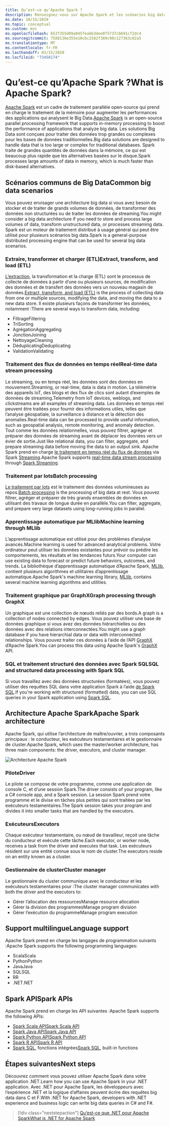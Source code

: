 ```yaml
---
title: Qu’est-ce qu’Apache Spark ?
description: Renseignez-vous sur Apache Spark et les scénarios big data.
ms.date: 10/15/2019
ms.topic: conceptual
ms.custom: mvc
ms.openlocfilehash: 653f355d09a045feabb3dee0f5737cb691cf2dc4
ms.sourcegitcommit: 7588136e355e10cbc2582f389c90c127363c02a5
ms.translationtype: MT
ms.contentlocale: fr-FR
ms.lasthandoff: 03/15/2020
ms.locfileid: "73458174"
---
```

# <a name="what-is-apache-spark"></a><span data-ttu-id="dc811-103">Qu’est-ce qu’Apache Spark ?</span><span class="sxs-lookup"><span data-stu-id="dc811-103">What is Apache Spark?</span></span>

<span data-ttu-id="dc811-104">[Apache Spark](https://spark.apache.org/) est un cadre de traitement parallèle open-source qui prend en charge le traitement de la mémoire pour augmenter les performances des applications qui analysent le Big Data.</span><span class="sxs-lookup"><span data-stu-id="dc811-104">[Apache Spark](https://spark.apache.org/) is an open-source parallel processing framework that supports in-memory processing to boost the performance of applications that analyze big data.</span></span> <span data-ttu-id="dc811-105">Les solutions Big Data sont conçues pour traiter des données trop grandes ou complexes pour les bases de données traditionnelles.</span><span class="sxs-lookup"><span data-stu-id="dc811-105">Big data solutions are designed to handle data that is too large or complex for traditional databases.</span></span> <span data-ttu-id="dc811-106">Spark traite de grandes quantités de données dans la mémoire, ce qui est beaucoup plus rapide que les alternatives basées sur le disque.</span><span class="sxs-lookup"><span data-stu-id="dc811-106">Spark processes large amounts of data in memory, which is much faster than disk-based alternatives.</span></span>

## <a name="common-big-data-scenarios"></a><span data-ttu-id="dc811-107">Scénarios communs de Big Data</span><span class="sxs-lookup"><span data-stu-id="dc811-107">Common big data scenarios</span></span>

<span data-ttu-id="dc811-108">Vous pouvez envisager une architecture big data si vous avez besoin de stocker et de traiter de grands volumes de données, de transformer des données non structurées ou de traiter les données de streaming.</span><span class="sxs-lookup"><span data-stu-id="dc811-108">You might consider a big data architecture if you need to store and process large volumes of data, transform unstructured data, or processes streaming data.</span></span> <span data-ttu-id="dc811-109">Spark est un moteur de traitement distribué à usage général qui peut être utilisé pour plusieurs scénarios big data.</span><span class="sxs-lookup"><span data-stu-id="dc811-109">Spark is a general-purpose distributed processing engine that can be used for several big data scenarios.</span></span>

### <a name="extract-transform-and-load-etl"></a><span data-ttu-id="dc811-110">Extraire, transformer et charger (ETL)</span><span class="sxs-lookup"><span data-stu-id="dc811-110">Extract, transform, and load (ETL)</span></span>

<span data-ttu-id="dc811-111">[L’extraction,](/azure/architecture/data-guide/relational-data/etl) la transformation et la charge (ETL) sont le processus de collecte de données à partir d’une ou plusieurs sources, de modification des données et de transfert des données vers un nouveau magasin de données.</span><span class="sxs-lookup"><span data-stu-id="dc811-111">[Extract, transform, and load (ETL)](/azure/architecture/data-guide/relational-data/etl) is the process of collecting data from one or multiple sources, modifying the data, and moving the data to a new data store.</span></span> <span data-ttu-id="dc811-112">Il existe plusieurs façons de transformer les données, notamment :</span><span class="sxs-lookup"><span data-stu-id="dc811-112">There are several ways to transform data, including:</span></span>

* <span data-ttu-id="dc811-113">Filtrage</span><span class="sxs-lookup"><span data-stu-id="dc811-113">Filtering</span></span>
* <span data-ttu-id="dc811-114">Tri</span><span class="sxs-lookup"><span data-stu-id="dc811-114">Sorting</span></span>
* <span data-ttu-id="dc811-115">Agrégation</span><span class="sxs-lookup"><span data-stu-id="dc811-115">Aggregating</span></span>
* <span data-ttu-id="dc811-116">Jonction</span><span class="sxs-lookup"><span data-stu-id="dc811-116">Joining</span></span>
* <span data-ttu-id="dc811-117">Nettoyage</span><span class="sxs-lookup"><span data-stu-id="dc811-117">Cleaning</span></span>
* <span data-ttu-id="dc811-118">Déduplicating</span><span class="sxs-lookup"><span data-stu-id="dc811-118">Deduplicating</span></span>
* <span data-ttu-id="dc811-119">Validation</span><span class="sxs-lookup"><span data-stu-id="dc811-119">Validating</span></span>

### <a name="real-time-data-stream-processing"></a><span data-ttu-id="dc811-120">Traitement des flux de données en temps réel</span><span class="sxs-lookup"><span data-stu-id="dc811-120">Real-time data stream processing</span></span>

<span data-ttu-id="dc811-121">Le streaming, ou en temps réel, les données sont des données en mouvement.</span><span class="sxs-lookup"><span data-stu-id="dc811-121">Streaming, or real-time, data is data in motion.</span></span> <span data-ttu-id="dc811-122">La télémétrie des appareils IoT, des blogs et des flux de clics sont autant d’exemples de données de streaming.</span><span class="sxs-lookup"><span data-stu-id="dc811-122">Telemetry from IoT devices, weblogs, and clickstreams are all examples of streaming data.</span></span> <span data-ttu-id="dc811-123">Les données en temps réel peuvent être traitées pour fournir des informations utiles, telles que l’analyse géospatiale, la surveillance à distance et la détection des anomalies.</span><span class="sxs-lookup"><span data-stu-id="dc811-123">Real-time data can be processed to provide useful information, such as geospatial analysis, remote monitoring, and anomaly detection.</span></span> <span data-ttu-id="dc811-124">Tout comme les données relationnelles, vous pouvez filtrer, agréger et préparer des données de streaming avant de déplacer les données vers un évier de sortie.</span><span class="sxs-lookup"><span data-stu-id="dc811-124">Just like relational data, you can filter, aggregate, and prepare streaming data before moving the data to an output sink.</span></span> <span data-ttu-id="dc811-125">Apache Spark prend en charge [le traitement en temps réel du flux de données](/azure/architecture/data-guide/big-data/real-time-processing) via Spark [Streaming](https://spark.apache.org/streaming/).</span><span class="sxs-lookup"><span data-stu-id="dc811-125">Apache Spark supports [real-time data stream processing](/azure/architecture/data-guide/big-data/real-time-processing) through [Spark Streaming](https://spark.apache.org/streaming/).</span></span>

### <a name="batch-processing"></a><span data-ttu-id="dc811-126">Traitement par lots</span><span class="sxs-lookup"><span data-stu-id="dc811-126">Batch processing</span></span>

<span data-ttu-id="dc811-127">[Le traitement par lots](/azure/architecture/data-guide/big-data/batch-processing) est le traitement des données volumineuses au repos.</span><span class="sxs-lookup"><span data-stu-id="dc811-127">[Batch processing](/azure/architecture/data-guide/big-data/batch-processing) is the processing of big data at rest.</span></span> <span data-ttu-id="dc811-128">Vous pouvez filtrer, agréger et préparer de très grands ensembles de données en utilisant des travaux de longue durée en parallèle.</span><span class="sxs-lookup"><span data-stu-id="dc811-128">You can filter, aggregate, and prepare very large datasets using long-running jobs in parallel.</span></span>

### <a name="machine-learning-through-mllib"></a><span data-ttu-id="dc811-129">Apprentissage automatique par MLlib</span><span class="sxs-lookup"><span data-stu-id="dc811-129">Machine learning through MLlib</span></span>

<span data-ttu-id="dc811-130">L’apprentissage automatique est utilisé pour des problèmes d’analyse avancés.</span><span class="sxs-lookup"><span data-stu-id="dc811-130">Machine learning is used for advanced analytical problems.</span></span> <span data-ttu-id="dc811-131">Votre ordinateur peut utiliser les données existantes pour prévoir ou prédire les comportements, les résultats et les tendances futurs.</span><span class="sxs-lookup"><span data-stu-id="dc811-131">Your computer can use existing data to forecast or predict future behaviors, outcomes, and trends.</span></span> <span data-ttu-id="dc811-132">La bibliothèque d’apprentissage automatique d’Apache Spark, [MLlib](https://spark.apache.org/mllib/), contient plusieurs algorithmes et utilitaires d’apprentissage automatique.</span><span class="sxs-lookup"><span data-stu-id="dc811-132">Apache Spark's machine learning library, [MLlib](https://spark.apache.org/mllib/), contains several machine learning algorithms and utilities.</span></span>

### <a name="graph-processing-through-graphx"></a><span data-ttu-id="dc811-133">Traitement graphique par GraphX</span><span class="sxs-lookup"><span data-stu-id="dc811-133">Graph processing through GraphX</span></span>

<span data-ttu-id="dc811-134">Un graphique est une collection de nœuds reliés par des bords.</span><span class="sxs-lookup"><span data-stu-id="dc811-134">A graph is a collection of nodes connected by edges.</span></span> <span data-ttu-id="dc811-135">Vous pouvez utiliser une base de données graphique si vous avez des données hiérarchielles ou des données avec des relations interconnectées.</span><span class="sxs-lookup"><span data-stu-id="dc811-135">You might use a graph database if you have hierarchial data or data with interconnected relationships.</span></span> <span data-ttu-id="dc811-136">Vous pouvez traiter ces données à l’aide de l’API [GraphX](https://spark.apache.org/graphx/) d’Apache Spark.</span><span class="sxs-lookup"><span data-stu-id="dc811-136">You can process this data using Apache Spark's [GraphX](https://spark.apache.org/graphx/) API.</span></span>

### <a name="sql-and-structured-data-processing-with-spark-sql"></a><span data-ttu-id="dc811-137">SQL et traitement structuré des données avec Spark SQL</span><span class="sxs-lookup"><span data-stu-id="dc811-137">SQL and structured data processing with Spark SQL</span></span>

<span data-ttu-id="dc811-138">Si vous travaillez avec des données structurées (formatées), vous pouvez utiliser des requêtes SQL dans votre application Spark à l’aide [de Spark SQL](https://spark.apache.org/sql/).</span><span class="sxs-lookup"><span data-stu-id="dc811-138">If you're working with structured (formatted) data, you can use SQL queries in your Spark application using [Spark SQL](https://spark.apache.org/sql/).</span></span>

## <a name="apache-spark-architecture"></a><span data-ttu-id="dc811-139">Architecture Apache Spark</span><span class="sxs-lookup"><span data-stu-id="dc811-139">Apache Spark architecture</span></span>

<span data-ttu-id="dc811-140">Apache Spark, qui utilise l’architecture de maître/ouvrier, a trois composants principaux : le conducteur, les exécuteurs testamentaires et le gestionnaire de cluster.</span><span class="sxs-lookup"><span data-stu-id="dc811-140">Apache Spark, which uses the master/worker architecture, has three main components: the driver, executors, and cluster manager.</span></span>

![Architecture Apache Spark](media/spark-architecture.png)

### <a name="driver"></a><span data-ttu-id="dc811-142">Pilote</span><span class="sxs-lookup"><span data-stu-id="dc811-142">Driver</span></span>

<span data-ttu-id="dc811-143">Le pilote se compose de votre programme, comme une application de console C, et d’une session Spark.</span><span class="sxs-lookup"><span data-stu-id="dc811-143">The driver consists of your program, like a C# console app, and a Spark session.</span></span> <span data-ttu-id="dc811-144">La session Spark prend votre programme et le divise en tâches plus petites qui sont traitées par les exécuteurs testamentaires.</span><span class="sxs-lookup"><span data-stu-id="dc811-144">The Spark session takes your program and divides it into smaller tasks that are handled by the executors.</span></span>

### <a name="executors"></a><span data-ttu-id="dc811-145">Exécuteurs</span><span class="sxs-lookup"><span data-stu-id="dc811-145">Executors</span></span>

<span data-ttu-id="dc811-146">Chaque exécuteur testamentaire, ou nœud de travailleur, reçoit une tâche du conducteur et exécute cette tâche.</span><span class="sxs-lookup"><span data-stu-id="dc811-146">Each executor, or worker node, receives a task from the driver and executes that task.</span></span> <span data-ttu-id="dc811-147">Les exécuteurs résident sur une entité connue sous le nom de cluster.</span><span class="sxs-lookup"><span data-stu-id="dc811-147">The executors reside on an entity known as a cluster.</span></span>

### <a name="cluster-manager"></a><span data-ttu-id="dc811-148">Gestionnaire de cluster</span><span class="sxs-lookup"><span data-stu-id="dc811-148">Cluster manager</span></span>

<span data-ttu-id="dc811-149">Le gestionnaire du cluster communique avec le conducteur et les exécuteurs testamentaires pour :</span><span class="sxs-lookup"><span data-stu-id="dc811-149">The cluster manager communicates with both the driver and the executors to:</span></span>

* <span data-ttu-id="dc811-150">Gérer l’allocation des ressources</span><span class="sxs-lookup"><span data-stu-id="dc811-150">Manage resource allocation</span></span>
* <span data-ttu-id="dc811-151">Gérer la division des programmes</span><span class="sxs-lookup"><span data-stu-id="dc811-151">Manage program division</span></span>
* <span data-ttu-id="dc811-152">Gérer l’exécution du programme</span><span class="sxs-lookup"><span data-stu-id="dc811-152">Manage program execution</span></span>

## <a name="language-support"></a><span data-ttu-id="dc811-153">Support multilingue</span><span class="sxs-lookup"><span data-stu-id="dc811-153">Language support</span></span>

<span data-ttu-id="dc811-154">Apache Spark prend en charge les langages de programmation suivants :</span><span class="sxs-lookup"><span data-stu-id="dc811-154">Apache Spark supports the following programming languages:</span></span>

* <span data-ttu-id="dc811-155">Scala</span><span class="sxs-lookup"><span data-stu-id="dc811-155">Scala</span></span>
* <span data-ttu-id="dc811-156">Python</span><span class="sxs-lookup"><span data-stu-id="dc811-156">Python</span></span>
* <span data-ttu-id="dc811-157">Java</span><span class="sxs-lookup"><span data-stu-id="dc811-157">Java</span></span>
* <span data-ttu-id="dc811-158">SQL</span><span class="sxs-lookup"><span data-stu-id="dc811-158">SQL</span></span>
* <span data-ttu-id="dc811-159">R</span><span class="sxs-lookup"><span data-stu-id="dc811-159">R</span></span>
* <span data-ttu-id="dc811-160">.NET</span><span class="sxs-lookup"><span data-stu-id="dc811-160">.NET</span></span>

## <a name="spark-apis"></a><span data-ttu-id="dc811-161">Spark API</span><span class="sxs-lookup"><span data-stu-id="dc811-161">Spark APIs</span></span>

<span data-ttu-id="dc811-162">Apache Spark prend en charge les API suivantes :</span><span class="sxs-lookup"><span data-stu-id="dc811-162">Apache Spark supports the following APIs:</span></span>

* [<span data-ttu-id="dc811-163">Spark Scala API</span><span class="sxs-lookup"><span data-stu-id="dc811-163">Spark Scala API</span></span>](https://spark.apache.org/docs/2.2.0/api/scala/index.html)
* [<span data-ttu-id="dc811-164">Spark Java API</span><span class="sxs-lookup"><span data-stu-id="dc811-164">Spark Java API</span></span>](https://spark.apache.org/docs/2.2.0/api/java/index.html)
* [<span data-ttu-id="dc811-165">Spark Python API</span><span class="sxs-lookup"><span data-stu-id="dc811-165">Spark Python API</span></span>](https://spark.apache.org/docs/2.2.0/api/python/index.html)
* [<span data-ttu-id="dc811-166">Spark R API</span><span class="sxs-lookup"><span data-stu-id="dc811-166">Spark R API</span></span>](https://spark.apache.org/docs/2.2.0/api/R/index.html)
* <span data-ttu-id="dc811-167">[Spark SQL](https://spark.apache.org/docs/latest/api/sql/index.html), fonctions intégrées</span><span class="sxs-lookup"><span data-stu-id="dc811-167">[Spark SQL](https://spark.apache.org/docs/latest/api/sql/index.html), built-in functions</span></span>

## <a name="next-steps"></a><span data-ttu-id="dc811-168">Étapes suivantes</span><span class="sxs-lookup"><span data-stu-id="dc811-168">Next steps</span></span>

<span data-ttu-id="dc811-169">Découvrez comment vous pouvez utiliser Apache Spark dans votre application .NET.</span><span class="sxs-lookup"><span data-stu-id="dc811-169">Learn how you can use Apache Spark in your .NET application.</span></span> <span data-ttu-id="dc811-170">Avec .NET pour Apache Spark, les développeurs avec l’expérience .NET et la logique d’affaires peuvent écrire des requêtes big data dans C et F.</span><span class="sxs-lookup"><span data-stu-id="dc811-170">With .NET for Apache Spark, developers with .NET experience and business logic can write big data queries in C# and F#.</span></span>
> [!div class="nextstepaction"]
> [<span data-ttu-id="dc811-171">Qu’est-ce que .NET pour Apache Spark</span><span class="sxs-lookup"><span data-stu-id="dc811-171">What is .NET for Apache Spark</span></span>](what-is-apache-spark-dotnet.md)
